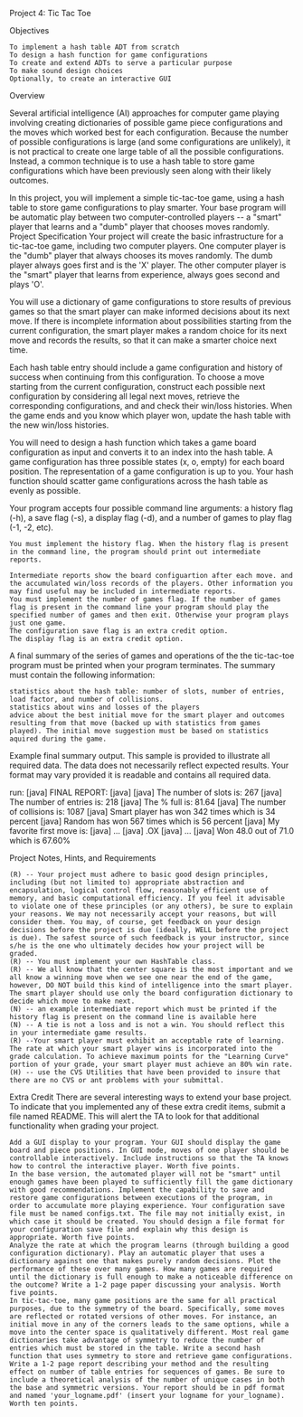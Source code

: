 Project 4: Tic Tac Toe

Objectives

    To implement a hash table ADT from scratch
    To design a hash function for game configurations
    To create and extend ADTs to serve a particular purpose
    To make sound design choices
    Optionally, to create an interactive GUI

Overview

Several artificial intelligence (AI) approaches for computer game playing involving creating dictionaries of possible game piece configurations and the moves which worked best for each configuration. Because the number of possible configurations is large (and some configurations are unlikely), it is not practical to create one large table of all the possible configurations. Instead, a common technique is to use a hash table to store game configurations which have been previously seen along with their likely outcomes.

In this project, you will implement a simple tic-tac-toe game, using a hash table to store game configurations to play smarter. Your base program will be automatic play between two computer-controlled players -- a "smart" player that learns and a "dumb" player that chooses moves randomly.
Project Specification
Your project will create the basic infrastructure for a tic-tac-toe game, including two computer players. One computer player is the "dumb" player that always chooses its moves randomly. The dumb player always goes first and is the 'X' player. The other computer player is the "smart" player that learns from experience, always goes second and plays 'O'.

You will use a dictionary of game configurations to store results of previous games so that the smart player can make informed decisions about its next move. If there is incomplete information about possibilities starting from the current configuration, the smart player makes a random choice for its next move and records the results, so that it can make a smarter choice next time.

Each hash table entry should include a game configuration and history of success when continuing from this configuration. To choose a move starting from the current configuration, construct each possible next configuration by considering all legal next moves, retrieve the corresponding configurations, and and check their win/loss histories. When the game ends and you know which player won, update the hash table with the new win/loss histories.

You will need to design a hash function which takes a game board configuration as input and converts it to an index into the hash table. A game configuration has three possible states (x, o, empty) for each board position. The representation of a game configuration is up to you. Your hash function should scatter game configurations across the hash table as evenly as possible.

Your program accepts four possible command line arguments: a history flag (-h), a save flag (-s), a display flag (-d), and a number of games to play flag (-1, -2, etc).

    You must implement the history flag. When the history flag is present in the command line, the program should print out intermediate reports.

    Intermediate reports show the board configuartion after each move. and the accumulated win/loss records of the players. Other information you may find useful may be included in intermediate reports.
    You must implement the number of games flag. If the number of games flag is present in the command line your program should play the specified number of games and then exit. Otherwise your program plays just one game.
    The configuration save flag is an extra credit option.
    The display flag is an extra credit option.

A final summary of the series of games and operations of the the tic-tac-toe program must be printed when your program terminates. The summary must contain the following information:

    statistics about the hash table: number of slots, number of entries, load factor, and number of collisions.
    statistics about wins and losses of the players
    advice about the best initial move for the smart player and outcomes resulting from that move (backed up with statistics from games played). The initial move suggestion must be based on statistics aquired during the game.

Example final summary output. This sample is provided to illustrate all required data. The data does not necessarily reflect expected results. Your format may vary provided it is readable and contains all required data.

run:
     [java] FINAL REPORT: 
     [java] 
     [java] The number of slots is: 267
     [java] The number of entries is: 218
     [java] The % full is: 81.64
     [java] The number of collisions is: 1087
     [java] Smart player has won 342 times which is 34 percent
     [java] Random has won 567 times which is 56 percent
     [java] My favorite first move is: 
     [java] ...
     [java] .OX
     [java] ...
     [java] Won 48.0 out of 71.0 which is 67.60%

Project Notes, Hints, and Requirements

    (R) -- Your project must adhere to basic good design principles, including (but not limited to) appropriate abstraction and encapsulation, logical control flow, reasonably efficient use of memory, and basic computational efficiency. If you feel it advisable to violate one of these principles (or any others), be sure to explain your reasons. We may not necessarily accept your reasons, but will consider them. You may, of course, get feedback on your design decisions before the project is due (ideally, WELL before the project is due). The safest source of such feedback is your instructor, since s/he is the one who ultimately decides how your project will be graded.
    (R) -- You must implement your own HashTable class. 
    (R) -- We all know that the center square is the most important and we all know a winning move when we see one near the end of the game, however, DO NOT build this kind of intelligence into the smart player. The smart player should use only the board configuration dictionary to decide which move to make next.
    (N) -- an example intermediate report which must be printed if the history flag is present on the command line is available here
    (N) -- A tie is not a loss and is not a win. You should reflect this in your intermediate game results.
    (R) --Your smart player must exhibit an acceptable rate of learning. The rate at which your smart player wins is incorporated into the grade calculation. To achieve maximum points for the "Learning Curve" portion of your grade, your smart player must achieve an 80% win rate.
    (H) -- use the CVS Utilities that have been provided to insure that there are no CVS or ant problems with your submittal.

Extra Credit
There are several interesting ways to extend your base project. To indicate that you implemented any of these extra credit items, submit a file named README. This will alert the TA to look for that additional functionality when grading your project.

    Add a GUI display to your program. Your GUI should display the game board and piece positions. In GUI mode, moves of one player should be controllable interactively. Include instructions so that the TA knows how to control the interactive player. Worth five points.
    In the base version, the automated player will not be "smart" until enough games have been played to sufficiently fill the game dictionary with good recommendations. Implement the capability to save and restore game configurations between executions of the program, in order to accumulate more playing experience. Your configuration save file must be named configs.txt. The file may not initially exist, in which case it should be created. You should design a file format for your configuration save file and explain why this design is appropriate. Worth five points.
    Analyze the rate at which the program learns (through building a good configuration dictionary). Play an automatic player that uses a dictionary against one that makes purely random decisions. Plot the performance of these over many games. How many games are required until the dictionary is full enough to make a noticeable difference on the outcome? Write a 1-2 page paper discussing your analysis. Worth five points.
    In tic-tac-toe, many game positions are the same for all practical purposes, due to the symmetry of the board. Specifically, some moves are reflected or rotated versions of other moves. For instance, an initial move in any of the corners leads to the same options, while a move into the center space is qualitatively different. Most real game dictionaries take advantage of symmetry to reduce the number of entries which must be stored in the table. Write a second hash function that uses symmetry to store and retrieve game configurations. Write a 1-2 page report describing your method and the resulting effect on number of table entries for sequences of games. Be sure to include a theoretical analysis of the number of unique cases in both the base and symmetric versions. Your report should be in pdf format and named 'your_logname.pdf' (insert your logname for your_logname). Worth ten points. 

